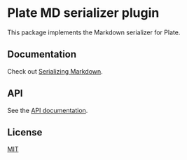# Plate MD serializer plugin

This package implements the Markdown serializer for Plate.

## Documentation

Check out
[Serializing Markdown](https://platejs.org/docs/serializing-md).

## API

See the [API documentation](https://plate-api.udecode.io/globals.html).

## License

[MIT](../../LICENSE)
